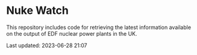 # Nuke Watch

This repository includes code for retrieving the latest information available on the output of EDF nuclear power plants in the UK.

Last updated: 2023-06-28 21:07